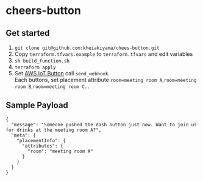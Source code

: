 # cheers-button

## Get started
1. `git clone git@github.com:kheiakiyama/chees-button.git`
2. Copy `terraform.tfvars.example` to `terraform.tfvars` and edit variables
3. `sh build_function.sh`
4. `terraform apply`
5. Set [AWS IoT Button](https://aws.amazon.com/iotbutton) call `send_webhook`.  
Each buttons, set placement attribute `room=meeting room A`,`room=meeting room B`,`room=meeting room C`...  

## Sample Payload
```
{
  "message": "Someone pushed the dash button just now. Want to join us for drinks at the meeting room A?",
  "meta": {
    "placementInfo": {
      "attributes": {
        "room": "meeting room A"
      }
    }
  }
}
```